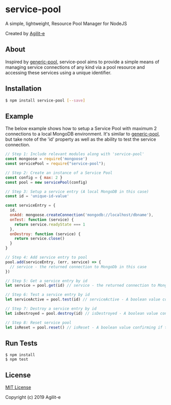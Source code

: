 # service-pool
A simple, lightweight, Resource Pool Manager for NodeJS

Created by [Agilit-e](https://agilite.io)

## About

Inspired by [generic-pool](https://www.npmjs.com/package/generic-pool), service-pool aims to provide a simple means of managing service connections of any kind via a pool resource and accessing these services using a unique identifier.

## Installation

```sh
$ npm install service-pool [--save]
```

## Example

The below example shows how to setup a Service Pool with maximum 2 connections to a local MongoDB environment. It's similar to [generic-pool](https://www.npmjs.com/package/generic-pool), but take note of the 'id' property as well as the ability to test the service connection.

```js
// Step 1: Include relevant modules along with 'service-pool'
const mongoose = require('mongoose')
const servicePool = require("service-pool");

// Step 2: Create an instance of a Service Pool
const config = { max: 2 }
const pool = new servicePool(config)

// Step 3: Setup a service entry (A local MongoDB in this case)
const id = 'unique-id-value'

const serviceEntry = {
  id,
  onAdd: mongoose.createConnection('mongodb://localhost/dbname'),
  onTest: function (service) {
    return service.readyState === 1
  },
  onDestroy: function (service) {
    return service.close()
  }
}

// Step 4: Add service entry to pool
pool.add(serviceEntry, (err, service) => {
  // service - the returned connection to MongoDb in this case
})

// Step 5: Get a service entry by id
let service = pool.get(id) // service - the returned connection to MongoDb in this case

// Step 6: Test a service entry by id
let serviceActive = pool.test(id) // serviceActive - A boolean value confirming if the service is active

// Step 7: Destroy a service entry by id
let isDestroyed = pool.destroy(id) // isDestroyed - A boolean value confirming if the service was removed. null is returned if there was a problem

// Step 8: Reset service pool
let isReset = pool.reset() // isReset - A boolean value confirming if the service pool was reset and cleared of service entries
```

## Run Tests

    $ npm install
    $ npm test

## License

[MIT License](https://github.com/agilitehub/node-service-pool/blob/master/LICENSE)

Copyright (c) 2019 Agilit-e